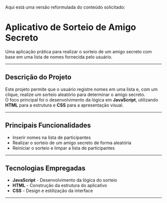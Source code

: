 Aqui está uma versão reformulada do conteúdo solicitado:

#  Aplicativo de Sorteio de Amigo Secreto

Uma aplicação prática para realizar o sorteio de um amigo secreto com base em uma lista de nomes fornecida pelo usuário.

---

##  Descrição do Projeto

Este projeto permite que o usuário registre nomes em uma lista e, com um clique, realize um sorteio aleatório para determinar o amigo secreto.  
O foco principal foi o desenvolvimento da lógica em **JavaScript**, utilizando **HTML** para a estrutura e **CSS** para a apresentação visual.

---

##  Principais Funcionalidades

-  Inserir nomes na lista de participantes  
-  Realizar o sorteio de um amigo secreto de forma aleatória  
-  Reiniciar o sorteio e limpar a lista de participantes  

---

##  Tecnologias Empregadas

- **JavaScript** - Desenvolvimento da lógica do sorteio  
- **HTML** - Construção da estrutura do aplicativo  
- **CSS** - Design e estilização da interface  

---
